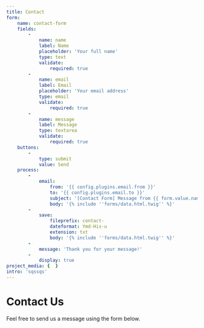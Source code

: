 ```yaml
---
title: Contact
form:
    name: contact-form
    fields:
        -
            name: name
            label: Name
            placeholder: 'Your full name'
            type: text
            validate:
                required: true
        -
            name: email
            label: Email
            placeholder: 'Your email address'
            type: email
            validate:
                required: true
        -
            name: message
            label: Message
            type: textarea
            validate:
                required: true
    buttons:
        -
            type: submit
            value: Send
    process:
        -
            email:
                from: '{{ config.plugins.email.from }}'
                to: '{{ config.plugins.email.to }}'
                subject: '[Contact Form] Message from {{ form.value.name|e }}'
                body: '{% include ''forms/data.html.twig'' %}'
        -
            save:
                fileprefix: contact-
                dateformat: Ymd-His-u
                extension: txt
                body: '{% include ''forms/data.html.twig'' %}'
        -
            message: 'Thank you for your message!'
        -
            display: true
project_media: {  }
intro: 'sqssqs'
---
```


# Contact Us

Feel free to send us a message using the form below.
